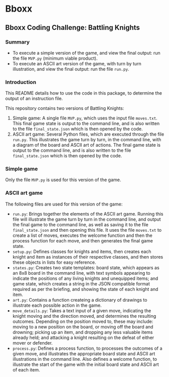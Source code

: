 # Bboxx

## Bboxx Coding Challenge: Battling Knights

### Summary

* To execute a simple version of the game, and view the final output: run the file `MVP.py` (minimum viable product).
* To execute an ASCII art version of the game, with turn by turn illustration, and view the final output: run the file `run.py`.

### Introduction

This README details how to use the code in this package, to determine the output of an instruction file.

This repository contains two versions of Battling Knights:
1. Simple game: A single file `MVP.py`, which uses the input file `moves.txt`. This final game state is output to the command line, and is also written to the file `final_state.json` which is then opened by the code.
2. ASCII art game: Several Python files, which are executed through the file `run.py`. This illustrates the game turn by turn, in the command line, with a diagram of the board and ASCII art of actions. The final game state is output to the command line, and is also written to the file `final_state.json` which is then opened by the code.

### Simple game

Only the file `MVP.py` is used for this version of the game.

### ASCII art game

The following files are used for this version of the game:
* `run.py`: Brings together the elements of the ASCII art game. Running this file will illustrate the game turn by turn in the command line, and output the final game to the command line, as well as saving it to the file `final_state.json` and then opening this file. It uses the file `moves.txt` to create a list of moves, executes the welcome function and then the process function for each move, and then generates the final game state.
* `setup.py`: Defines classes for knights and items, then creates each knight and item as instances of their respective classes, and then stores these objects in lists for easy reference.
* `states.py`: Creates two state templates: board state, which appears as an 8x8 board in the command line, with text symbols appearing to indicate the positions of any living knights and unequipped items; and game state, which creates a string in the JSON compatible format required as per the briefing, and showing the state of each knight and item.
* `art.py`: Contains a function createing a dictionary of drawings to illustrate each possible action in the game.
* `move_details.py`: Takes a text input of a given move, indicating the knight moving and the direction moved, and determines the resulting outcomes. Depending on the position moved to, these may include: moving to a new position on the board, or moving off the board and drowning; picking up an item, and dropping any less valuable items already held; and attacking a knight resulting on the defeat of either mover or defender.
* `process.py`: Defines a process function, to processes the outcomes of a given move, and illustrates the appropriate board state and ASCII art illustrations in the command line. Also defines a welcome function, to illustrate the start of the game with the initial board state and ASCII art of each item.
